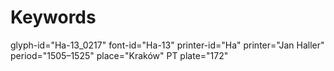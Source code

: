 # Keywords
glyph-id="Ha-13_0217"
font-id="Ha-13"
printer-id="Ha"
printer="Jan Haller"
period="1505–1525"
place="Kraków"
PT plate="172"
